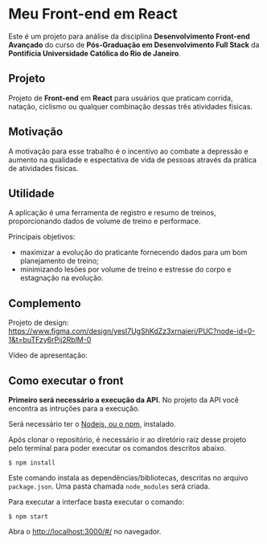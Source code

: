 # Meu Front-end em React

Este é um projeto para análise da disciplina **Desenvolvimento Front-end Avançado** do curso de **Pós-Graduação em Desenvolvimento Full Stack** da **Pontifícia Universidade Católica do Rio de Janeiro**.


## Projeto

Projeto de **Front-end** em **React** para usuários que praticam corrida, natação, ciclismo ou qualquer combinação dessas três atividades físicas.


## Motivação

A motivação para esse trabalho é o incentivo ao combate a depressão e aumento na qualidade e espectativa de vida de pessoas através da prática de atividades físicas.


## Utilidade

A aplicação é uma ferramenta de registro e resumo de treinos, proporcionando dados de volume de treino e performace.

Principais objetivos:
- maximizar a evolução do praticante fornecendo dados para um bom planejamento de treino;
- minimizando lesões por volume de treino e estresse do corpo e estagnação na evolução.


## Complemento

Projeto de design: https://www.figma.com/design/yesI7UgShKdZz3xrnaieri/PUC?node-id=0-1&t=buTFzy6rPij2RblM-0

Vídeo de apresentação: 


## Como executar o front

**Primeiro será necessário a execução da API.** No projeto da API você encontra as intruções para a execução.

Será necessário ter o [Nodejs, ou o npm,](https://nodejs.org/en/download/) instalado. 

Após clonar o repositório, é necessário ir ao diretório raiz desse projeto pelo terminal para poder executar os comandos descritos abaixo.

```
$ npm install
```

Este comando instala as dependências/bibliotecas, descritas no arquivo `package.json`. Uma pasta chamada `node_modules` será criada.

Para executar a interface basta executar o comando: 

```
$ npm start
```

Abra o [http://localhost:3000/#/](http://localhost:3000/#/) no navegador.
